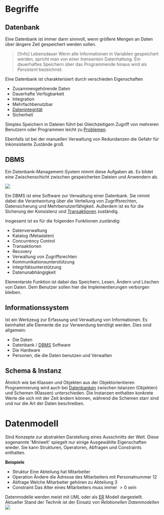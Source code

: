 # Begriffe
## Datenbank
Eine Datenbank ist immer dann sinnvoll, wenn größere Mengen an Daten über längere Zeit gespeichert werden sollen. 

> [!Info] Lebensdauer
> Wenn alle Informationen in Variablen gespeichert werden, spricht man von einer *transienten* Datenhaltung. Ein dauerhaftes Speichern über das Programmende hinaus wird als *Persistent* bezeichnet.

Eine Datenbank ist charakterisiert durch verschieden Eigenschaften
- Zusammengehörende Daten
- Dauerhafte Verfügbarkeit
- Integration
- Mehrfachbenutzbar
- [Datenintegrität](Relationen.md#Integrität)
- Sicherheit

Simples Speichern in Dateien führt bei Gleichzeitigem Zugriff von mehreren Benutzern oder Programmen leicht zu [Problemen](Parallele%20Probleme.md).

Ebenfalls ist bei der manuellen Verwaltung von Redundanzen die Gefahr für Inkonsistente Zustände groß.

## DBMS
Ein Datenbank-Management-System nimmt diese Aufgaben ab. Es bildet eine Zwischenschicht zwischen gespeicherten Dateien und Anwendern ab.

![](DBMS.png)

Ein DBMS ist eine Software zur Verwaltung einer Datenbank. Sie nimmt dabei die Verantwortung über die Verteilung von Zugriffsrechten, Datensicherung und Mehrbenutzerfähigkeit. Außerdem ist es für die Sicherung der Konsistenz und [Transaktionen](Transaktionen.md) zuständig.

Insgesamt ist es für die folgenden Funktionen zuständig:
- Datenverwaltung
- Katalog (Metadaten)
- Concurrency Control
- Transaktionen
- Recovery
- Verwaltung von Zugriffsrechten
- Kommunikationsunterstützung
- Integritätsunterstützung
- Datenunabhängigkeit

Elementarste Funktion ist dabei das Speichern, Lesen, Ändern und Löschen von Daten. Dem Benutzer sollen hier die Implementierungen verborgen bleiben.

## Informationssystem
Ist ein Werkzeug zur Erfassung und Verwaltung von Informationen. Es beinhaltet alle Elemente die zur Verwendung benötigt werden.
Dies sind allgemein:
- Die Daten
- Datenbank / [DBMS](#DBMS) Software
- Die Hardware
- Personen, die die Daten benutzen und Verwalten


## Schema & Instanz
Ähnlich wie bei Klassen und Objekten aus der Objektorientieren Programmierung wird auch bei [Datenbanken](#Datenbank) zwischen Istanzen (Objekten) und Schemen (Klassen) unterschieden. Die Instanzen enthalten konkrete Werte die sich mit der Zeit ändern können, während die Schemen starr sind und nur die Art der Daten beschreiben.


# Datenmodell
Sind Konzepte zur abstrakten Darstellung eines Ausschnitts der Welt. Diese sogenannte 'Miniwelt' spiegelt nur einige Ausgewählte Eigenschaften wieder.
Sie kann Strukturen, Operatoren, Abfragen und Constraints enthalten.

**Beispiele**
- Struktur
  Eine Abteilung hat Mitarbeiter
- Operation
  Ändere die Adresse des Mitarbeiters mit Personalnummer 12
- Abfrage
  Welche Mitarbeiter gehören zu Abteilung 3
- Constraint
  Das Alter eines Mitarbeiters muss immer $>0$ sein

Datenmodelle werden meist mit UML oder als [ER](Entity-Relationship.md) Modell dargestellt.
Aktueller Stand der Technik ist der Einsatz von *Relationellen Datenmodellen*
![](RelativeDataModel.png)

